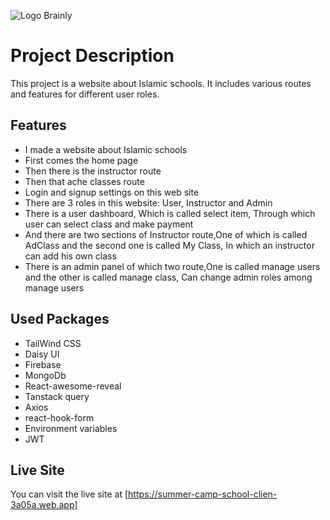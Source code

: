 <img className='h-14' src="https://www.clipartmax.com/png/full/179-1792539_culture-clipart-service-learning-logo-for-social-science.png" alt="Logo"> Brainly


# Project Description
This project is a website about Islamic schools. It includes various routes and features for different user roles.


## Features

* I made a website about Islamic schools
* First comes the home page 
* Then there is the instructor route
* Then that ache classes route
* Login and signup settings on this web site
* There are 3 roles in this website: User, Instructor and Admin
* There is a user dashboard, 
Which is called select item, Through which user can select class and make payment
* And there are two sections of Instructor route,One of which is called AdClass and the second one is called My Class,
In which an instructor can add his own class
* There is an admin panel of which two route,One is called manage users and the other is called manage class, Can change admin roles among manage users


## Used Packages

* TailWind CSS
* Daisy UI
* Firebase
* MongoDb
* React-awesome-reveal
* Tanstack query
* Axios 
* react-hook-form
* Environment variables
* JWT

## Live Site 

You can visit the live site at [https://summer-camp-school-clien-3a05a.web.app]
